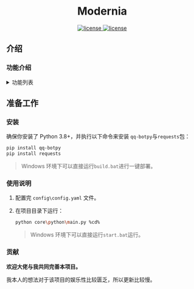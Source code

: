 <div align="center">

# Modernia

  <a href="https://github.com/xiayuanOvO/Modernia/blob/main/LICENSE">
    <img src="https://img.shields.io/badge/License-Apache%202.0-blue.svg?style=flat-square&logo=apache" alt="license">
  </a>
  <a href="https://www.python.org/downloads/">
    <img src="https://img.shields.io/badge/Python-3.8+-brightgreen.svg?style=flat-square&logo=python" alt="license">
  </a>
</div>

##  介绍

### 功能介绍

<details>
<summary>功能列表</summary>

行尾括号内为插件Key，对应着配置文件config-plugin.yaml中各个插件的根配置项key
	
#### 基本功能
- [x] 签到与财富 (sc)

### 实用工具
- [x] 60s：每天60秒读懂世界

</details>

## 准备工作

### 安装

确保你安装了 Python 3.8+，并执行以下命令来安装 `qq-botpy`与`requests`包：

```bash
pip install qq-botpy
pip install requests
```

> Windows 环境下可以直接运行`build.bat`进行一键部署。

### 使用说明

1. 配置完 `config\config.yaml` 文件。

2. 在项目目录下运行：

    ```bash
    python core\python\main.py %cd%
    ```
   
    > Windows 环境下可以直接运行`start.bat`运行。

### 贡献

**欢迎大佬与我共同完善本项目。**

我本人的想法对于该项目的娱乐性比较匮乏，所以更新比较慢。
